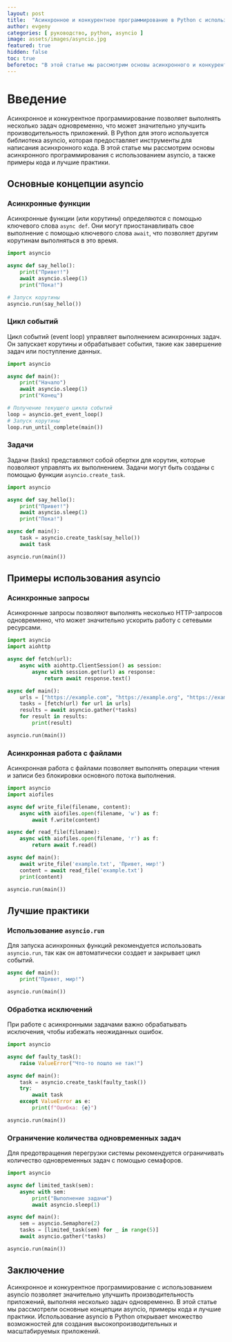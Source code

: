 ```yaml
---
layout: post
title:  "Асинхронное и конкурентное программирование в Python с использованием asyncio"
author: evgeny
categories: [ руководство, python, asyncio ]
image: assets/images/asyncio.jpg
featured: true
hidden: false
toc: true
beforetoc: "В этой статье мы рассмотрим основы асинхронного и конкурентного программирования в Python с использованием библиотеки asyncio. Мы обсудим основные концепции, примеры кода и лучшие практики."
---
```


# Введение

Асинхронное и конкурентное программирование позволяет выполнять несколько задач одновременно, что может значительно улучшить производительность приложений. В Python для этого используется библиотека asyncio, которая предоставляет инструменты для написания асинхронного кода. В этой статье мы рассмотрим основы асинхронного программирования с использованием asyncio, а также примеры кода и лучшие практики.

## Основные концепции asyncio

### Асинхронные функции

Асинхронные функции (или корутины) определяются с помощью ключевого слова `async def`. Они могут приостанавливать свое выполнение с помощью ключевого слова `await`, что позволяет другим корутинам выполняться в это время.

```python
import asyncio

async def say_hello():
    print("Привет!")
    await asyncio.sleep(1)
    print("Пока!")

# Запуск корутины
asyncio.run(say_hello())
```

### Цикл событий

Цикл событий (event loop) управляет выполнением асинхронных задач. Он запускает корутины и обрабатывает события, такие как завершение задач или поступление данных.

```python
import asyncio

async def main():
    print("Начало")
    await asyncio.sleep(1)
    print("Конец")

# Получение текущего цикла событий
loop = asyncio.get_event_loop()
# Запуск корутины
loop.run_until_complete(main())
```

### Задачи

Задачи (tasks) представляют собой обертки для корутин, которые позволяют управлять их выполнением. Задачи могут быть созданы с помощью функции `asyncio.create_task`.

```python
import asyncio

async def say_hello():
    print("Привет!")
    await asyncio.sleep(1)
    print("Пока!")

async def main():
    task = asyncio.create_task(say_hello())
    await task

asyncio.run(main())
```

## Примеры использования asyncio

### Асинхронные запросы

Асинхронные запросы позволяют выполнять несколько HTTP-запросов одновременно, что может значительно ускорить работу с сетевыми ресурсами.

```python
import asyncio
import aiohttp

async def fetch(url):
    async with aiohttp.ClientSession() as session:
        async with session.get(url) as response:
            return await response.text()

async def main():
    urls = ["https://example.com", "https://example.org", "https://example.net"]
    tasks = [fetch(url) for url in urls]
    results = await asyncio.gather(*tasks)
    for result in results:
        print(result)

asyncio.run(main())
```

### Асинхронная работа с файлами

Асинхронная работа с файлами позволяет выполнять операции чтения и записи без блокировки основного потока выполнения.

```python
import asyncio
import aiofiles

async def write_file(filename, content):
    async with aiofiles.open(filename, 'w') as f:
        await f.write(content)

async def read_file(filename):
    async with aiofiles.open(filename, 'r') as f:
        return await f.read()

async def main():
    await write_file('example.txt', 'Привет, мир!')
    content = await read_file('example.txt')
    print(content)

asyncio.run(main())
```

## Лучшие практики

### Использование `asyncio.run`

Для запуска асинхронных функций рекомендуется использовать `asyncio.run`, так как он автоматически создает и закрывает цикл событий.

```python
async def main():
    print("Привет, мир!")

asyncio.run(main())
```

### Обработка исключений

При работе с асинхронными задачами важно обрабатывать исключения, чтобы избежать неожиданных ошибок.

```python
import asyncio

async def faulty_task():
    raise ValueError("Что-то пошло не так!")

async def main():
    task = asyncio.create_task(faulty_task())
    try:
        await task
    except ValueError as e:
        print(f"Ошибка: {e}")

asyncio.run(main())
```

### Ограничение количества одновременных задач

Для предотвращения перегрузки системы рекомендуется ограничивать количество одновременных задач с помощью семафоров.

```python
import asyncio

async def limited_task(sem):
    async with sem:
        print("Выполнение задачи")
        await asyncio.sleep(1)

async def main():
    sem = asyncio.Semaphore(2)
    tasks = [limited_task(sem) for _ in range(5)]
    await asyncio.gather(*tasks)

asyncio.run(main())
```

## Заключение

Асинхронное и конкурентное программирование с использованием asyncio позволяет значительно улучшить производительность приложений, выполняя несколько задач одновременно. В этой статье мы рассмотрели основные концепции asyncio, примеры кода и лучшие практики. Использование asyncio в Python открывает множество возможностей для создания высокопроизводительных и масштабируемых приложений.